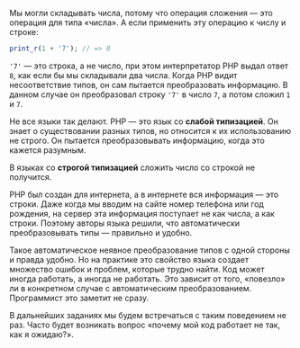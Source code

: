 Мы могли складывать числа, потому что операция сложения — это операция для типа «числа». А если применить эту операцию к числу и строке:

```php
print_r(1 + '7'); // => 8
```

`'7'` — это строка, а не число, при этом интерпретатор PHP выдал ответ `8`, как если бы мы складывали два числа. Когда PHP видит несоответствие типов, он сам пытается преобразовать информацию. В данном случае он преобразовал строку `'7'` в число `7`, а потом сложил `1` и `7`.

Не все языки так делают. PHP — это язык со **слабой типизацией**. Он знает о существовании разных типов, но относится к их использованию не строго. Он пытается преобразовывать информацию, когда это кажется разумным.

В языках со **строгой типизацией** сложить число со строкой не получится.

PHP был создан для интернета, а в интернете вся информация — это строки. Даже когда мы вводим на сайте номер телефона или год рождения, на сервер эта информация поступает не как числа, а как строки. Поэтому авторы языка решили, что автоматически преобразовывать типы — правильно и удобно.

Такое автоматическое неявное преобразование типов с одной стороны и правда удобно. Но на практике это свойство языка создает множество ошибок и проблем, которые трудно найти. Код может иногда работать, а иногда не работать. Это зависит от того, «повезло» ли в конкретном случае с автоматическим преобразованием. Программист это заметит не сразу.

В дальнейших заданиях мы будем встречаться с таким поведением не раз. Часто будет возникать вопрос «почему мой код работает не так, как я ожидаю?».
